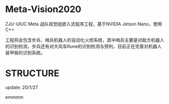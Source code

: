 # Meta-Vision2020

ZJU-UIUC Meta 战队视觉组嵌入式程序工程，基于NVIDIA Jetson Nano，使用C++

工程将会包含步兵、哨兵机器人的自动化火控系统，其中哨兵主要是对敌方机器人的识别检测，步兵还有对大风车Rune的识别检测与预判。目前正在完善对机器人装甲板的识别系统。

# STRUCTURE

update: 20/1/27

emmmm